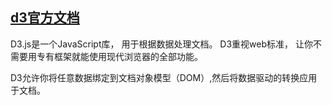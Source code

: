 ## [d3官方文档](https://d3js.org/)

D3.js是一个JavaScript库， 用于根据数据处理文档。
D3重视web标准， 让你不需要用专有框架就能使用现代浏览器的全部功能。

D3允许你将任意数据绑定到文档对象模型（DOM）,然后将数据驱动的转换应用于文档。


